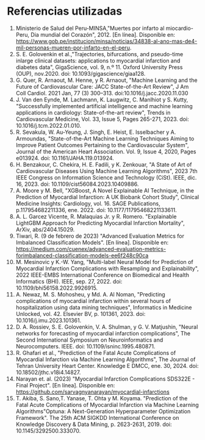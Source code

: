 # Referencias utilizadas

1. Ministerio de Salud del Peru-MINSA,"Muertes por infarto al miocardio-Peru, Dia mundial del Corazón", 2012. [En línea]. Disponible en: https://www.gob.pe/institucion/minsa/noticias/34838-al-ano-mas-de4-mil-personas-mueren-por-infarto-en-el-peru.
2. S. E. Golovenkin et al.,"Trajectories, bifurcations, and pseudo-time inlarge clinical datasets: applications to myocardial infarction and diabetes data", GigaScience, vol. 9, n.º 11. Oxford University Press (OUP), nov.2020. doi: 10.1093/gigascience/giaa128.
3. G. Quer, R. Arnaout, M. Henne, y R. Arnaout, "Machine Learning and the Future of Cardiovascular Care: JACC State-of-the-Art Review", J Am Coll Cardiol. 2021 Jan, 77 (3) 300–313. doi:10.1016/j.jacc.2020.11.030
4. J. Van den Eynde, M. Lachmann, K. Laugwitz, C. Manlhiot y S. Kutty, "Successfully implemented artificial intelligence and machine learning applications in cardiology: State-of-the-art review", Trends in Cardiovascular Medicine, Vol. 33, Issue 5, Pages 265-271, 2023. doi: 10.1016/j.tcm.2022.01.010.
5. R. Sevakula, W. Au-Yeung, J. Singh, E. Heist, E. Isselbacher y A. Armoundas, "State-of-the-Art Machine Learning Techniques Aiming to Improve Patient Outcomes Pertaining to the Cardiovascular System", Journal of the American Heart Association. Vol. 9, Issue 4, 2020, Pages e013924. doi: 10.1161/JAHA.119.013924.
6. H. Benzakour, C. Chekira, H. E. Fadili, y K. Zenkouar, "A State of Art of Cardiovascular Diseases Using Machine Learning Algorithms", 2023 7th IEEE Congress on Information Science and Technology (CiSt). IEEE, dic. 16, 2023. doi: 10.1109/cist56084.2023.10409886.
7. A. Moore y M. Bell, "XGBoost, A Novel Explainable AI Technique, in the Prediction of Myocardial Infarction: A UK Biobank Cohort Study", Clinical Medicine Insights: Cardiology, vol. 16. SAGE Publications, p.117954682211336, ene. 2022. doi: 10.1177/11795468221133611.
8. A. L. Garcez Vicente, R. Malaquias Jr. y R. Romero. "Explainable LightGBM Approach for Predicting Myocardial Infarction Mortality", ArXiv, abs/2404.15029.
9. Tiwari, R. (9 de febrero de 2023) "Advanced Evaluation Metrics for Imbalanced Classification Models". [En línea]. Disponible en: https://medium.com/cuenex/advanced-evaluation-metrics-forimbalanced-classification-models-ee6f248c90ca
10. M. Mesinovic y K.-W. Yang, "Multi-label Neural Model for Prediction of Myocardial Infarction Complications with Resampling and Explainability", 2022 IEEE-EMBS International Conference on Biomedical and Health Informatics (BHI). IEEE, sep. 27, 2022. doi: 10.1109/bhi56158.2022.9926915.
11. A. Newaz, M. S. Mohosheu, y Md. A. Al Noman, "Predicting complications of myocardial infarction within several hours of hospitalization using data mining techniques", Informatics in Medicine Unlocked, vol. 42. Elsevier BV, p. 101361, 2023. doi: 10.1016/j.imu.2023.101361.
12. D. A. Rossiev, S. E. Golovenkin, V. A. Shulman, y G. V. Matjushin, "Neural networks for forecasting of myocardial infarction complications", The Second International Symposium on Neuroinformatics and Neurocomputers. IEEE. doi: 10.1109/isninc.1995.480871.
13. R. Ghafari et al., "Prediction of the Fatal Acute Complications of Myocardial Infarction via Machine Learning Algorithms", The Journal
of Tehran University Heart Center. Knowledge E DMCC, ene. 30, 2024. doi: 10.18502/jthc.v18i4.14827.
14. Narayan et. al. (2023) "Myocardial Infarction Complications SDS322E - Final Project". [En línea]. Disponible en: https://github.com/sarvagnyanarayan/myocardial-infarctions
15. T. Akiba, S. Sano,T. Yanase, T. Ohta y M. Koyama. "Prediction of the Fatal Acute Complications of Myocardial Infarction via Machine
Learning Algorithms"Optuna: A Next-Generation Hyperparameter Optimization Framework". The 25th ACM SIGKDD International Conference on Knowledge Discovery & Data Mining, p. 2623-2631, 2019. doi: 10.1145/3292500.333070.